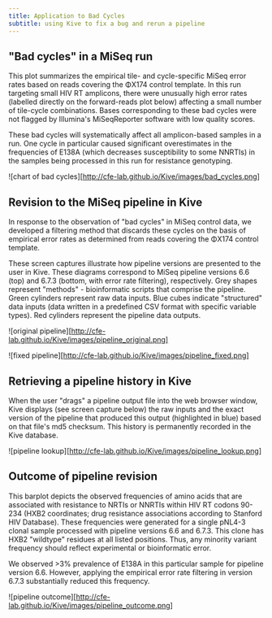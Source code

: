 ```yaml
---
title: Application to Bad Cycles
subtitle: using Kive to fix a bug and rerun a pipeline
---
```

## "Bad cycles" in a MiSeq run ##
This plot summarizes the empirical tile- and cycle-specific
MiSeq error rates based on reads covering the ΦX174 control
template. In this run targeting small HIV RT amplicons, there
were unusually high error rates (labelled directly on the forward-reads
plot below) affecting a small number of tile-cycle
combinations. Bases corresponding to these bad cycles were
not flagged by Illumina's MiSeqReporter software with low
quality scores.

These bad cycles will systematically affect all amplicon-based
samples in a run. One cycle in particular caused significant
overestimates in the frequencies of E138A (which decreases
susceptibility to some NNRTIs) in the samples being processed
in this run for resistance genotyping.

![chart of bad cycles][http://cfe-lab.github.io/Kive/images/bad_cycles.png]

## Revision to the MiSeq pipeline in Kive ##
In response to the observation of "bad cycles" in MiSeq control
data, we developed a filtering method that discards these
cycles on the basis of empirical error rates as determined from
reads covering the ΦX174 control template.

These screen captures illustrate how pipeline versions are
presented to the user in Kive. These diagrams correspond to
MiSeq pipeline versions 6.6 (top) and 6.7.3 (bottom, with error
rate filtering), respectively. Grey shapes represent "methods" -
bioinformatic scripts that comprise the pipeline. Green
cylinders represent raw data inputs. Blue cubes indicate
"structured" data inputs (data written in a predefined CSV format
with specific variable types). Red cylinders represent the
pipeline data outputs.

![original pipeline][http://cfe-lab.github.io/Kive/images/pipeline_original.png]

![fixed pipeline][http://cfe-lab.github.io/Kive/images/pipeline_fixed.png]

## Retrieving a pipeline history in Kive ##
When the user "drags" a pipeline output file into the web
browser window, Kive displays (see screen capture below) the
raw inputs and the exact version of the pipeline that produced
this output (highlighted in blue) based on that file's md5
checksum. This history is permanently recorded in the Kive
database.

![pipeline lookup][http://cfe-lab.github.io/Kive/images/pipeline_lookup.png]

## Outcome of pipeline revision ##
This barplot depicts the observed frequencies of amino acids that
are associated with resistance to NRTIs or NNRTIs within HIV RT
codons 90-234 (HXB2 coordinates; drug resistance associations
according to Stanford HIV Database). These frequencies were
generated for a single pNL4-3 clonal sample processed with
pipeline versions 6.6 and 6.7.3. This clone has HXB2 "wildtype"
residues at all listed positions. Thus, any minority variant frequency
should reflect experimental or bioinformatic error.

We observed >3% prevalence of E138A in this particular sample for
pipeline version 6.6. However, applying the empirical error rate
filtering in version 6.7.3 substantially reduced this frequency.

![pipeline outcome][http://cfe-lab.github.io/Kive/images/pipeline_outcome.png]
